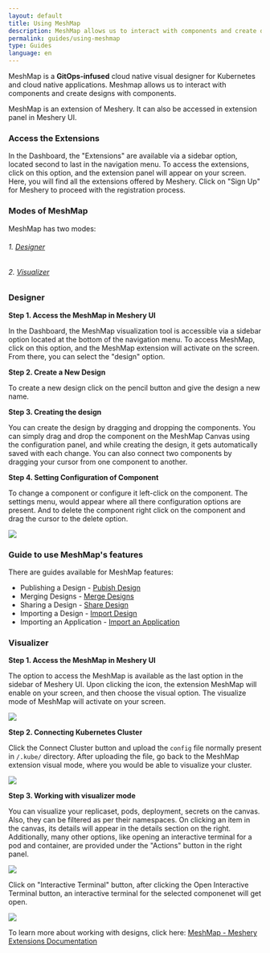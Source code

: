 ```yaml
---
layout: default
title: Using MeshMap
description: MeshMap allows us to interact with components and create designs with them
permalink: guides/using-meshmap
type: Guides
language: en
---
```


MeshMap is a **GitOps-infused** cloud native visual designer for Kubernetes and cloud native applications. Meshmap allows us to interact with components and create designs with components.

MeshMap is an extension of Meshery. It can also be accessed in extension panel in Meshery UI.


### Access the Extensions


In the Dashboard, the "Extensions" are available via a sidebar option, located second to last in the navigation menu. To access the extensions, click on this option, and the extension panel will appear on your screen. Here, you will find all the extensions offered by Meshery. Click on "Sign Up" for Meshery to proceed with the registration process.


### Modes of MeshMap


MeshMap has two modes:

###### 1. [Designer](https://layer5.io/cloud-native-management/meshmap/design)
###### 2. [Visualizer](https://layer5.io/cloud-native-management/meshmap/visualize)


### **Designer**


**Step 1. Access the MeshMap in Meshery UI**


In the Dashboard, the MeshMap visualization tool is accessible via a sidebar option located at the bottom of the navigation menu. To access MeshMap, click on this option, and the MeshMap extension will activate on the screen. From there, you can select the "design" option.


**Step 2. Create a New Design**


To create a new design click on the pencil button and give the design a new name.


**Step 3. Creating the design**


You can create the design by dragging and dropping the components. You can simply drag and drop the component on the MeshMap Canvas using the configuration panel, and while creating the design, it gets automatically saved with each change. You can also connect two components by dragging your cursor from one component to another.


**Step 4. Setting Configuration of Component**


To change a component or configure it left-click on the component. The settings menu, would appear where all there configuration options are present. And to delete the component right click on the component and drag the cursor to the delete option.

<a href="{{ site.baseurl }}/assets/img/meshmap/meshmap-design-component-option.png"> <img style="border-radius: 0.5%;" style="width:700px;height:auto;" src="{{ site.baseurl }}/assets/img/meshmap/meshmap-design-component-option.png" /> </a>


### Guide to use MeshMap's features


There are guides available for MeshMap features:

- Publishing a Design - <a href="{{site.baseurl}}/extensions/publishing-a-design"> Pubish Design</a>
- Merging Designs - <a href="{{site.baseurl}}/extensions/merging-design"> Merge Designs </a>
- Sharing a Design - <a href="{{site.baseurl}}/extensions/sharing-a-design"> Share Design </a>
- Importing a Design - <a href="{{site.baseurl}}/extensions/importing-a-design"> Import Design </a>
- Importing an Application - <a href="{{site.baseurl}}/extensions/importing-an-application"> Import an Application </a>


### **Visualizer**


**Step 1. Access the MeshMap in Meshery UI**


The option to access the MeshMap is available as the last option in the sidebar of Meshery UI. Upon clicking the icon, the extension MeshMap will enable on your screen, and then choose the visual option. The visualize mode of MeshMap will activate on your screen.


<a href="{{ site.baseurl }}/assets/img/meshmap/meshmap-visual-desktop.png"> <img style="border-radius: 0.5%;" style="width:700px;height:auto;" src="{{ site.baseurl }}/assets/img/meshmap/meshmap-visual-desktop.png" /> </a>


**Step 2. Connecting Kubernetes Cluster**


Click the Connect Cluster button and upload the `config` file normally present in `/.kube/` directory. After uploading the file, go back to the MeshMap extension visual mode, where you would be able to visualize your cluster.

<a href="{{ site.baseurl }}/assets/img/meshmap/meshmap-visual-screen.png"> <img style="border-radius: 0.5%;" style="width:700px;height:auto;" src="{{ site.baseurl }}/assets/img/meshmap/meshmap-visual-screen.png"/> </a>


**Step 3. Working with visualizer mode**


You can visualize your replicaset, pods, deployment, secrets on the canvas. Also, they can be filtered as per their namespaces. On clicking an item in the canvas, its details will appear in the details section on the right. Additionally, many other options, like opening an interactive terminal for a pod and container, are provided under the "Actions" button in the right panel.

<a href="{{ site.baseurl }}/assets/img/meshmap/meshmap-visual.png"> <img style="border-radius: 0.5%;" style="width:700px;height:auto;" src="{{ site.baseurl }}/assets/img/meshmap/meshmap-visual.png"/> </a>

Click on "Interactive Terminal" button, after clicking the Open Interactive Terminal button, an interactive terminal for the selected componenet will get open.

<a href="{{ site.baseurl }}/assets/img/meshmap/meshmap-visual-terminal.png"> <img style="border-radius: 0.5%;" style="width:700px;height:auto;" src="{{ site.baseurl }}/assets/img/meshmap/meshmap-visual-terminal.png"/> </a>


To learn more about working with designs, click here: <a href="{{site.baseurl}}/extensions/meshmap"> MeshMap - Meshery Extensions Documentation </a>